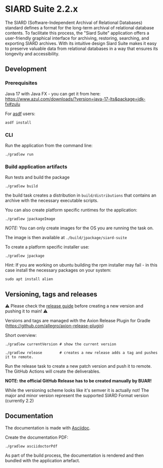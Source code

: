 # SIARD Suite 2.2.x

The SIARD (Software-Independent Archival of Relational Databases) standard defines a format for the long-term archival
of relational database contents. To facilitate this process, the "Siard Suite" application offers a user-friendly
graphical interface for archiving, restoring, searching, and exporting SIARD archives. With its intuitive design Siard
Suite makes it easy to preserve valuable data from relational databases in a way that ensures its longevity and
accessibility.

## Development

### Prerequisites

Java 17 with Java FX - you can get it from here: https://www.azul.com/downloads/?version=java-17-lts&package=jdk-fx#zulu

For [asdf](https://asdf-vm.com/) users:

```shell
asdf install
```

### CLI

Run the application from the command line:

```shell
./gradlew run
```

### Build application artifacts

Run tests and build the package

```shell
./gradlew build
```

the build task creates a distribution in `build/distributions` that contains an archive with the necessary executable
scripts.

You can also create platform specific runtimes for the application:

```shell
./gradlew jpackageImage
```

_NOTE:_ You can only create images for the OS you are running the task on.

The image is then available at `./build/jpackage/siard-suite`

To create a platform specific installer use:

```shell
./gradlew jpackage
```

Hint: If you are working on ubuntu building the rpm installer may fail - in this case install the necessary packages on
your system:

```shell
sudo apt install alien
```

## Versioning, tags and releases

⚠️ Please check the [release guide](release-guide.md) before creating a new version and pushing it to main! ⚠️ 

Versions and tags are managed with the Axion Release Plugin for Gradle (https://github.com/allegro/axion-release-plugin)

Short overview:

```shell
./gradlew currentVersion # show the current version

./gradlew release        # creates a new release adds a tag and pushes it to remote.
```

Run the release task to create a new patch version and push it to remote. The GitHub Actions will create the
deliverables.

__NOTE: the official GitHub Release has to be created manually by BUAR!__

While the versioning scheme looks like it's semver it is actually not! The major and minor version represent the
supported SIARD Format version (currently 2.2)

## Documentation

The documentation is made with  [Asciidoc]( https://asciidoctor.org/).

Create the documentation PDF:

```shell
./gradlew asciidoctorPdf
```

As part of the build process, the documentation is rendered and then bundled with the application artefact.


